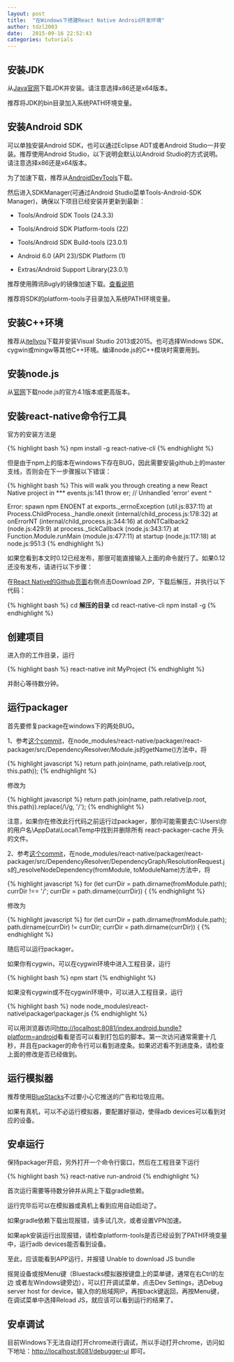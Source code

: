 ```yaml
---
layout: post
title:  "在Windows下搭建React Native Android开发环境"
author: tdzl2003
date:   2015-09-16 22:52:43
categories: tutorials
---
```


## 安装JDK ##

从[Java官网](http://www.oracle.com/technetwork/java/javase/downloads/index-jsp-138363.html)下载JDK并安装。请注意选择x86还是x64版本。

推荐将JDK的bin目录加入系统PATH环境变量。

## 安装Android SDK ##

可以单独安装Android SDK，也可以通过Eclipse ADT或者Android Studio一并安装。推荐使用Android Studio，以下说明会默认以Android Studio的方式说明。请注意选择x86还是x64版本。

为了加速下载，推荐从[AndroidDevTools](http://androiddevtools.cn/)下载。

然后进入SDKManager(可通过Android Studio菜单Tools-Android-SDK Manager)，确保以下项目已经安装并更新到最新：

* Tools/Android SDK Tools (24.3.3)

* Tools/Android SDK Platform-tools (22)

* Tools/Android SDK Build-tools (23.0.1)

* Android 6.0 (API 23)/SDK Platform (1)

* Extras/Android Support Library(23.0.1)

推荐使用腾讯Bugly的镜像加速下载。[查看说明](http://android-mirror.bugly.qq.com:8080/include/usage.html)

推荐将SDK的platform-tools子目录加入系统PATH环境变量。

## 安装C++环境 ##

推荐从[itellyou](http://msdn.itellyou.cn/)下载并安装Visual Studio 2013或2015。也可选择Windows SDK、cygwin或mingw等其他C++环境。编译node.js的C++模块时需要用到。

## 安装node.js ##

从[官网](https://nodejs.org/)下载node.js的官方4.1版本或更高版本。

## 安装react-native命令行工具 ##

官方的安装方法是

{% highlight bash %}
npm install -g react-native-cli
{% endhighlight %}

但是由于npm上的版本在windows下存在BUG，因此需要安装github上的master支线，否则会在下一步骤报以下错误：

{% highlight bash %}
This will walk you through creating a new React Native project in ***
events.js:141
      throw er; // Unhandled 'error' event
      ^

Error: spawn npm ENOENT
    at exports._errnoException (util.js:837:11)
    at Process.ChildProcess._handle.onexit (internal/child_process.js:178:32)
    at onErrorNT (internal/child_process.js:344:16)
    at doNTCallback2 (node.js:429:9)
    at process._tickCallback (node.js:343:17)
    at Function.Module.runMain (module.js:477:11)
    at startup (node.js:117:18)
    at node.js:951:3
{% endhighlight %}


如果您看到本文时0.12已经发布，那很可能直接输入上面的命令就行了。如果0.12还没有发布，请进行以下步骤：

在[React Native的Github页面](http://www.github.com/facebook/react-native)右侧点击Download ZIP，下载后解压，并执行以下代码：

{% highlight bash %}
cd **解压的目录**
cd react-native-cli
npm install -g
{% endhighlight %}


## 创建项目 ##

进入你的工作目录，运行

{% highlight bash %}
react-native init MyProject
{% endhighlight %}

并耐心等待数分钟。

## 运行packager ##

首先要修复package在windows下的两处BUG。

1、参考[这个commit](https://github.com/hzerica/react-native/commits/master-pr-5)，在node_modules/react-native/packager/react-packager/src/DependencyResolver/Module.js的getName()方法中，将

{% highlight javascript %}
            return path.join(name, path.relative(p.root, this.path));
{% endhighlight %}

修改为

{% highlight javascript %}
            return path.join(name, path.relative(p.root, this.path)).replace(/\\/g, '/');
{% endhighlight %}

注意，如果你在修改此行代码之前运行过packager，那你可能需要去C:\Users\你的用户名\AppData\Local\Temp中找到并删除所有 react-packager-cache 开头的文件。

2、参考[这个commit](https://github.com/hzerica/react-native/commit/4e852162d1f787e8d598a110db6296fa8c1bf9ae)，在node_modules/react-native/packager/react-packager/src/DependencyResolver/DependencyGraph/ResolutionRequest.js的_resolveNodeDependency(fromModule, toModuleName)方法中，将

{% highlight javascript %}
            for (let currDir = path.dirname(fromModule.path);
                currDir !== '/';
                currDir = path.dirname(currDir)) {
{% endhighlight %}

修改为

{% highlight javascript %}
			for (let currDir = path.dirname(fromModule.path);
                path.dirname(currDir) != currDir;
                currDir = path.dirname(currDir)) {
{% endhighlight %}

随后可以运行packager。

如果你有cygwin，可以在cygwin环境中进入工程目录，运行

{% highlight bash %}
npm start
{% endhighlight %}

如果没有cygwin或不在cygwin环境中，可以进入工程目录，运行

{% highlight bash %}
node node_modules\react-native\packager\packager.js
{% endhighlight %}

可以用浏览器访问[http://localhost:8081/index.android.bundle?platform=android](http://localhost:8081/index.android.bundle?platform=android)看看是否可以看到打包后的脚本。第一次访问通常需要十几秒，并且在packager的命令行可以看到进度条。如果迟迟看不到进度条，请检查上面的修改是否已经做到。

## 运行模拟器 ##

推荐使用[BlueStacks](http://bluestacks.com/)不过要小心它推送的广告和垃圾应用。

如果有真机，可以不必运行模拟器，要配置好驱动，使得adb devices可以看到对应的设备。

## 安卓运行 ##

保持packager开启，另外打开一个命令行窗口，然后在工程目录下运行

{% highlight bash %}
react-native run-android
{% endhighlight %}

首次运行需要等待数分钟并从网上下载gradle依赖。

运行完毕后可以在模拟器或真机上看到应用自动启动了。

如果gradle依赖下载出现报错，请多试几次，或者设置VPN加速。

如果apk安装运行出现报错，请检查platform-tools是否已经设到了PATH环境变量中，运行adb devices能否看到设备。

至此，应该能看到APP运行，并报错 Unable to download JS bundle

摇晃设备或按Menu键（Bluestacks模拟器按键盘上的菜单键，通常在右Ctrl的左边 或者左Windows键旁边），可以打开调试菜单，点击Dev Settings，选Debug server host for device，输入你的局域网IP，再按back键返回，再按Menu键，在调试菜单中选择Reload JS，就应该可以看到运行的结果了。


## 安卓调试 ##

目前Windows下无法自动打开chrome进行调试，所以手动打开chrome，访问如下地址：[http://localhost:8081/debugger-ui](http://localhost:8081/debugger-ui) 即可。

